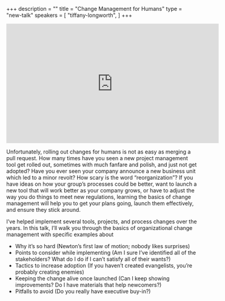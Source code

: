 +++
description = ""
title = "Change Management for Humans"
type = "new-talk"
speakers = [
        "tiffany-longworth",
]
+++
<iframe width="560" height="315" src="https://www.youtube-nocookie.com/embed/iF6saLcy_5g" frameborder="0" allowfullscreen></iframe>

Unfortunately, rolling out changes for humans is not as easy as merging a pull request. How many times have you seen a new project management tool get rolled out, sometimes with much fanfare and polish, and just not get adopted? Have you ever seen your company announce a new business unit which led to a minor revolt? How scary is the word “reorganization”? If you have ideas on how your group’s processes could be better, want to launch a new tool that will work better as your company grows, or have to adjust the way you do things to meet new regulations, learning the basics of change management will help you to get your plans going, launch them effectively, and ensure they stick around.

I’ve helped implement several tools, projects, and process changes over the years. In this talk, I’ll walk you through the basics of organizational change management with specific examples about 

* Why it’s so hard (Newton’s first law of motion; nobody likes surprises)
* Points to consider while implementing (Am I sure I’ve identified all of the stakeholders? What do I do if I can’t satisfy all of their wants?)
* Tactics to increase adoption (If you haven’t created evangelists, you’re probably creating enemies)
* Keeping the change alive once launched (Can I keep showing improvements? Do I have materials that help newcomers?)
* Pitfalls to avoid (Do you really have executive buy-in?)